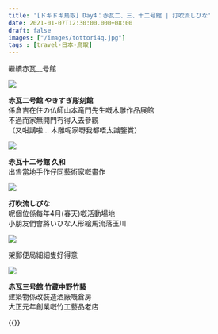 ```yaml
---
title: '[ドキドキ鳥取] Day4：赤瓦二、三、十二号館 | 打吹流しびな'
date: 2021-01-07T12:30:00.000+08:00
draft: false
images: ["/images/tottori4q.jpg"]
tags : [travel-日本-鳥取]
---
```


繼續赤瓦__号館  

![](/images/tottori4q.jpg)

**赤瓦二号館 やきすぎ彫刻館**  
係倉吉在住の仏師山本竜門先生嘅木雕作品展館  
不過而家無開門冇得入去參觀  
（又咁講啦... 木雕呢家嘢我都唔太識鑒賞）  

![](/images/tottori4q1.jpg)

**赤瓦十二号館 久和**  
出售當地手作仔同藝術家嘅畫作  

![](/images/tottori4q2.jpg)

**打吹流しびな**  
呢個位係每年4月(春天)嘅活動場地  
小朋友們會將いひな人形絵馬流落玉川

![](/images/tottori4q3.jpg)

架郵便局細細隻好得意  

![](/images/tottori4q4.jpg)

**赤瓦三号館 竹蔵中野竹藝**  
建築物係改裝造酒廠嘅倉房  
大正元年創業嘅竹工藝品老店  
  
  
  
  
  
{{<tottori>}}  
